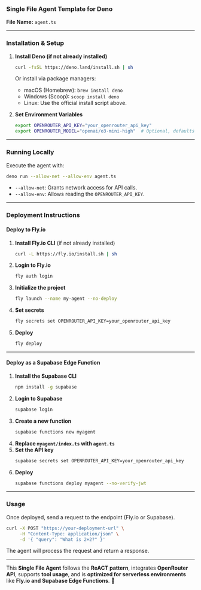 ### **Single File Agent Template for Deno**
**File Name:** `agent.ts`

---

### **Installation & Setup**
1. **Install Deno (if not already installed)**
   ```sh
   curl -fsSL https://deno.land/install.sh | sh
   ```
   Or install via package managers:
   - macOS (Homebrew): `brew install deno`
   - Windows (Scoop): `scoop install deno`
   - Linux: Use the official install script above.

2. **Set Environment Variables**
   ```sh
   export OPENROUTER_API_KEY="your_openrouter_api_key"
   export OPENROUTER_MODEL="openai/o3-mini-high"  # Optional, defaults to GPT-3.5
   ```

---

### **Running Locally**
Execute the agent with:
```sh
deno run --allow-net --allow-env agent.ts
```
- `--allow-net`: Grants network access for API calls.
- `--allow-env`: Allows reading the `OPENROUTER_API_KEY`.

---

### **Deployment Instructions**
#### **Deploy to Fly.io**
1. **Install Fly.io CLI** (if not already installed)
   ```sh
   curl -L https://fly.io/install.sh | sh
   ```
2. **Login to Fly.io**
   ```sh
   fly auth login
   ```
3. **Initialize the project**
   ```sh
   fly launch --name my-agent --no-deploy
   ```
4. **Set secrets**
   ```sh
   fly secrets set OPENROUTER_API_KEY=your_openrouter_api_key
   ```
5. **Deploy**
   ```sh
   fly deploy
   ```

---

#### **Deploy as a Supabase Edge Function**
1. **Install the Supabase CLI**
   ```sh
   npm install -g supabase
   ```
2. **Login to Supabase**
   ```sh
   supabase login
   ```
3. **Create a new function**
   ```sh
   supabase functions new myagent
   ```
4. **Replace `myagent/index.ts` with `agent.ts`**
5. **Set the API key**
   ```sh
   supabase secrets set OPENROUTER_API_KEY=your_openrouter_api_key
   ```
6. **Deploy**
   ```sh
   supabase functions deploy myagent --no-verify-jwt
   ```

---

### **Usage**
Once deployed, send a request to the endpoint (Fly.io or Supabase).
```sh
curl -X POST "https://your-deployment-url" \
     -H "Content-Type: application/json" \
     -d '{ "query": "What is 2+2?" }'
```
The agent will process the request and return a response.

---

This **Single File Agent** follows the **ReACT pattern**, integrates **OpenRouter API**, supports **tool usage**, and is **optimized for serverless environments** like **Fly.io and Supabase Edge Functions**. 🚀